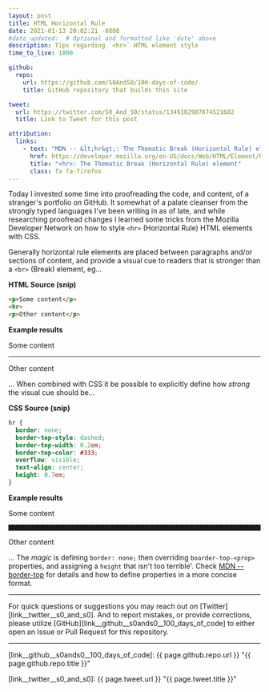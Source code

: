 ```yaml
---
layout: post
title: HTML Horizontal Rule
date: 2021-01-13 20:02:21 -0800
#date_updated:  # Optional and formatted like 'date' above
description: Tips regarding `<hr>` HTML element style
time_to_live: 1800

github:
  repo:
    url: https://github.com/S0AndS0/100-days-of-code/
    title: GitHub repository that builds this site

tweet:
  url: https://twitter.com/S0_And_S0/status/1349182987674521602
  title: Link to Tweet for this post

attribution:
  links:
    - text: "MDN -- &lt;hr&gt;: The Thematic Break (Horizontal Rule) element"
      href: https://developer.mozilla.org/en-US/docs/Web/HTML/Element/hr
      title: "<hr>: The Thematic Break (Horizontal Rule) element"
      class: fa fa-firefox
---
```




Today I invested some time into proofreading the code, and content, of a stranger's portfolio on GitHub. It somewhat of a palate cleanser from the strongly typed languages I've been writing in as of late, and while researching proofread changes I learned some tricks from the Mozilla Developer Network on how to style `<hr>` (Horizontal Rule) HTML elements with CSS.


Generally horizontal rule elements are placed between paragraphs and/or sections of content, and provide a visual cue to readers that is stronger than a `<br>` (Break) element, eg...


**HTML Source (snip)**


```html
<p>Some content</p>
<hr>
<p>Other content</p>
```


**Example results**

Some content
<hr>
Other content


... When combined with CSS it be possible to explicitly define how _strong_ the visual cue should be...


**CSS Source (snip)**


```css
hr {
  border: none;
  border-top-style: dashed;
  border-top-width: 0.2em;
  border-top-color: #333;
  overflow: visible;
  text-align: center;
  height: 0.7em;
}
```


**Example results**


Some content
<hr style="
  border: none;
  border-top-style: dashed;
  border-top-width: 0.2em;
  border-top-color: #333;
  overflow: visible;
  text-align: center;
  height: 0.7em;
">
Other content


... The _magic_ is defining `border: none;` then overriding `boarder-top-<prop>` properties, and assigning a `height` that isn't too terrible'. Check [MDN -- border-top](https://developer.mozilla.org/en-US/docs/Web/CSS/border-top) for details and how to define properties in a more concise format.


---


For quick questions or suggestions you may reach out on [Twitter][link__twitter__s0_and_s0]. And to report mistakes, or provide corrections, please utilize [GitHub][link__github__s0ands0__100_days_of_code] to either open an Issue or Pull Request for this repository.


---


[link__github__s0ands0__100_days_of_code]: {{ page.github.repo.url }} "{{ page.github.repo.title }}"

[link__twitter__s0_and_s0]: {{ page.tweet.url }} "{{ page.tweet.title }}"
